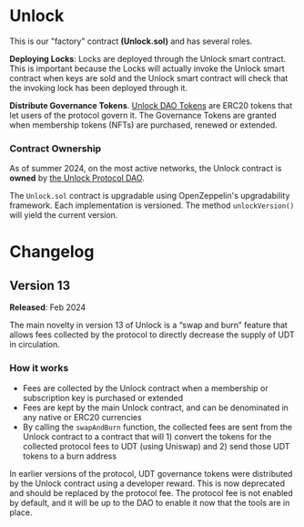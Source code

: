 # Unlock

This is our "factory" contract **(Unlock.sol)** and has several roles.

**Deploying Locks**: Locks are deployed through the Unlock smart contract. This is important because the Locks will actually invoke the Unlock smart contract when keys are sold and the Unlock smart contract will check that the invoking lock has been deployed through it.

**Distribute Governance Tokens**. [Unlock DAO Tokens](../../governance/unlock-dao-tokens) are ERC20 tokens that let users of the protocol govern it. The Governance Tokens are granted when membership tokens (NFTs) are purchased, renewed or extended.

### Contract Ownership

As of summer 2024, on the most active networks, the Unlock contract is **owned** by [the Unlock Protocol DAO](../../governance/unlock-dao/).

The `Unlock.sol` contract is upgradable using OpenZeppelin's upgradability framework. Each implementation is versioned. The method `unlockVersion()` will yield the current version.

# Changelog

## Version 13

**Released**: Feb 2024

The main novelty in version 13 of Unlock is a “swap and burn” feature that allows fees collected by the protocol to directly decrease the supply of UDT in circulation.

### **How it works**

- Fees are collected by the Unlock contract when a membership or subscription key is purchased or extended
- Fees are kept by the main Unlock contract, and can be denominated in any native or ERC20 currencies
- By calling the `swapAndBurn` function, the collected fees are sent from the Unlock contract to a contract that will 1) convert the tokens for the collected protocol fees to UDT (using Uniswap) and 2) send those UDT tokens to a burn address

In earlier versions of the protocol, UDT governance tokens were distributed by the Unlock contract using a developer reward. This is now deprecated and should be replaced by the protocol fee. The protocol fee is not enabled by default, and it will be up to the DAO to enable it now that the tools are in place.
